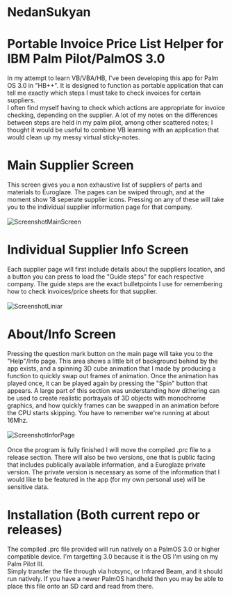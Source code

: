 # NedanSukyan
Portable Invoice Price List Helper for IBM Palm Pilot/PalmOS 3.0</b>
================================================================
In my attempt to learn VB/VBA/HB, I've been developing this app for Palm OS 3.0 in "HB++". It is designed to function as portable application that can tell me exactly which steps I must take to check invoices for certain suppliers.<br />
I often find myself having to check which actions are appropriate for invoice checking, depending on the supplier. A lot of my notes on the differences between steps are held in my palm pilot, among other scattered notes; I thought it would be useful to combine VB learning with an application that would clean up my messy virtual sticky-notes.
# Main Supplier Screen
This screen gives you a non exhaustive list of suppliers of parts and materials to Euroglaze. The pages can be swiped through, and at the moment show 18 seperate supplier icons. Pressing on any of these will take you to the individual supplier information page for that company.<br /><br />
![ScreenshotMainScreen](https://github.com/user-attachments/assets/c3540c34-679c-488f-a815-4aad1d9f21be)
# Individual Supplier Info Screen
Each supplier page will first include details about the suppliers location, and a button you can press to load the "Guide steps" for each respective company. The guide steps are the exact bulletpoints I use for remembering how to check invoices/price sheets for that supplier.<br /><br />
![ScreenshotLiniar](https://github.com/user-attachments/assets/2d07c648-6e4d-41a0-b7fb-58aef04afaa8)
# About/Info Screen
Pressing the question mark button on the main page will take you to the "Help"/Info page. This area shows a little bit of background behind by the app exists, and a spinning 3D cube animation that I made by producing a function to quickly swap out frames of animation. Once the animation has played once, it can be played again by pressing the "Spin" button that appears. A large part of this section was understanding how dithering can be used to create realistic portrayals of 3D objects with monochrome graphics, and how quickly frames can be swapped in an animation before the CPU starts skipping. You have to remember we're running at about 16Mhz.<br /><br />
![ScreenshotInforPage](https://github.com/user-attachments/assets/6ee21968-14a9-42bd-b651-0f17d8496286)
<br /><br />
Once the program is fully finished I will move the compiled .prc file to a release section. There will also be two versions, one that is public facing that includes publically available information, and a Euroglaze private version. The private version is necessary as some of the information that I would like to be featured in the app (for my own personal use) will be sensitive data. <br />
# Installation (Both current repo or releases)
The compiled .prc file provided will run natively on a PalmOS 3.0 or higher compatible device. I'm targetting 3.0 because it is the OS I'm using on my Palm Pilot III.<br />
Simply transfer the file through via hotsync, or Infrared Beam, and it should run natively. If you have a newer PalmOS handheld then you may be able to place this file onto an SD card and read from there.
